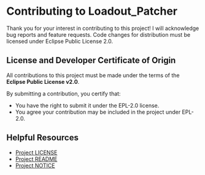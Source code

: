 # Contributing to Loadout_Patcher

Thank you for your interest in contributing to this project! I will acknowledge bug reports and feature requests. Code changes for distribution must be licensed under Eclipse Public License 2.0.

## License and Developer Certificate of Origin

All contributions to this project must be made under the terms of the **Eclipse Public License v2.0**.

By submitting a contribution, you certify that:

- You have the right to submit it under the EPL-2.0 license.
- You agree your contribution may be included in the project under EPL-2.0.

## Helpful Resources

- [Project LICENSE](./LICENSE.txt)
- [Project README](./README.md)
- [Project NOTICE](./NOTICE.md)